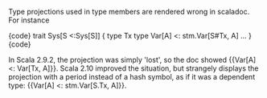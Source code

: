 Type projections used in type members are rendered wrong in scaladoc. For instance

{code}
trait Sys[S <:Sys[S]] {
  type Tx
  type Var[A] <: stm.Var[S#Tx, A]
  ...
}
{code}

In Scala 2.9.2, the projection was simply 'lost', so the doc showed {{Var[A] <: Var[Tx, A]}}. Scala 2.10 improved the situation, but strangely displays the projection with a period instead of a hash symbol, as if it was a dependent type: {{Var[A] <: stm.Var[S.Tx, A]}}.
